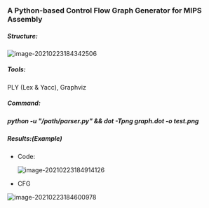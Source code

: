 ### A Python-based Control Flow Graph Generator for MIPS Assembly

##### Structure:

![image-20210223184342506](C:\Users\Jiahui\AppData\Roaming\Typora\typora-user-images\image-20210223184342506.png)

##### Tools: 

PLY (Lex & Yacc), Graphviz

##### Command: 

##### python -u "/path/parser.py" && dot -Tpng graph.dot -o test.png

##### Results:(Example)

- Code:

  ![image-20210223184914126](C:\Users\Jiahui\AppData\Roaming\Typora\typora-user-images\image-20210223184914126.png)

- CFG

![image-20210223184600978](C:\Users\Jiahui\AppData\Roaming\Typora\typora-user-images\image-20210223184600978.png)